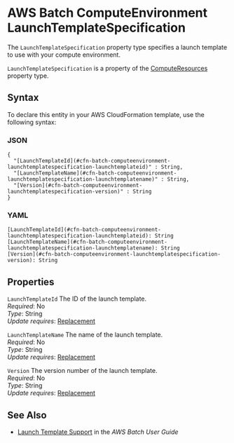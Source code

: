# AWS Batch ComputeEnvironment LaunchTemplateSpecification<a name="aws-properties-batch-computeenvironment-launchtemplatespecification"></a>

<a name="aws-properties-batch-computeenvironment-launchtemplatespecification-description"></a>The `LaunchTemplateSpecification` property type specifies a launch template to use with your compute environment\.

<a name="aws-properties-batch-computeenvironment-launchtemplatespecification-inheritance"></a> `LaunchTemplateSpecification` is a property of the [ComputeResources](aws-properties-batch-computeenvironment-computeresources.md) property type\.

## Syntax<a name="aws-properties-batch-computeenvironment-launchtemplatespecification-syntax"></a>

To declare this entity in your AWS CloudFormation template, use the following syntax:

### JSON<a name="aws-properties-batch-computeenvironment-launchtemplatespecification-syntax.json"></a>

```
{
  "[LaunchTemplateId](#cfn-batch-computeenvironment-launchtemplatespecification-launchtemplateid)" : String,
  "[LaunchTemplateName](#cfn-batch-computeenvironment-launchtemplatespecification-launchtemplatename)" : String,
  "[Version](#cfn-batch-computeenvironment-launchtemplatespecification-version)" : String
}
```

### YAML<a name="aws-properties-batch-computeenvironment-launchtemplatespecification-syntax.yaml"></a>

```
[LaunchTemplateId](#cfn-batch-computeenvironment-launchtemplatespecification-launchtemplateid): String
[LaunchTemplateName](#cfn-batch-computeenvironment-launchtemplatespecification-launchtemplatename): String
[Version](#cfn-batch-computeenvironment-launchtemplatespecification-version): String
```

## Properties<a name="aws-properties-batch-computeenvironment-launchtemplatespecification-properties"></a>

`LaunchTemplateId`  <a name="cfn-batch-computeenvironment-launchtemplatespecification-launchtemplateid"></a>
The ID of the launch template\.  
 *Required*: No  
 *Type*: String  
 *Update requires*: [Replacement](using-cfn-updating-stacks-update-behaviors.md#update-replacement) 

`LaunchTemplateName`  <a name="cfn-batch-computeenvironment-launchtemplatespecification-launchtemplatename"></a>
The name of the launch template\.  
 *Required*: No  
 *Type*: String  
 *Update requires*: [Replacement](using-cfn-updating-stacks-update-behaviors.md#update-replacement) 

`Version`  <a name="cfn-batch-computeenvironment-launchtemplatespecification-version"></a>
The version number of the launch template\.  
 *Required*: No  
 *Type*: String  
 *Update requires*: [Replacement](using-cfn-updating-stacks-update-behaviors.md#update-replacement) 

## See Also<a name="aws-properties-batch-computeenvironment-launchtemplatespecification-seealso"></a>
+ [Launch Template Support](https://docs.aws.amazon.com/batch/latest/userguide/launch-templates.html) in the *AWS Batch User Guide*